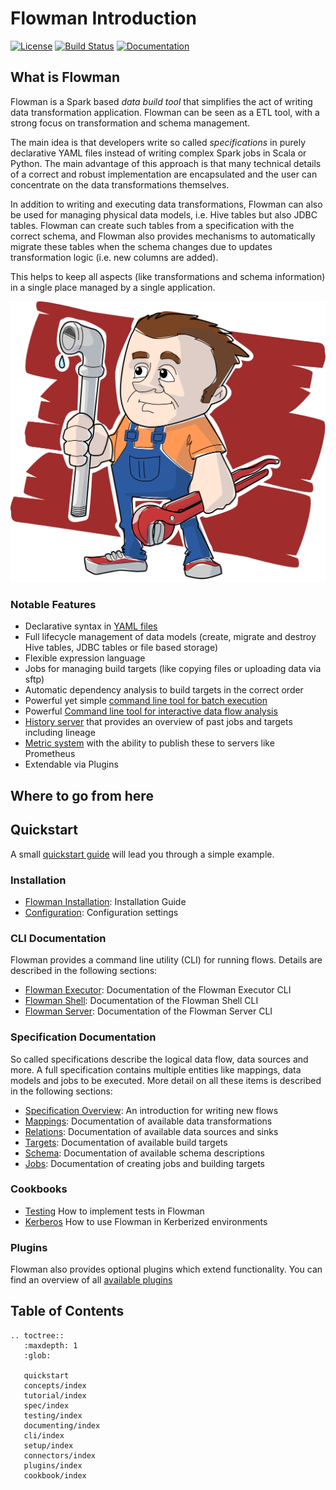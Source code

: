 # Flowman Introduction

[![License](https://img.shields.io/badge/License-Apache%202.0-blue.svg)](https://opensource.org/licenses/Apache-2.0)
[![Build Status](https://travis-ci.org/dimajix/flowman.svg?branch=develop)](https://travis-ci.org/dimajix/flowman)
[![Documentation](https://readthedocs.org/projects/flowman/badge/?version=latest)](https://flowman.readthedocs.io/en/latest/)

## What is Flowman

Flowman is a Spark based *data build tool* that simplifies the act of writing data transformation application. Flowman
can be seen as a ETL tool, with a strong focus on transformation and schema management. 

The main idea is that developers write so called *specifications* in purely declarative YAML files instead of writing 
complex Spark jobs in Scala or Python. The main advantage of this approach is that many technical details of a correct 
and robust implementation are encapsulated and the user can concentrate on the data transformations themselves.

In addition to writing and executing data transformations, Flowman can also be used for managing physical data models, 
i.e. Hive tables but also JDBC tables. Flowman can create such tables from a specification with the correct schema, 
and Flowman also provides mechanisms to automatically migrate these tables when the schema changes due to updates
transformation logic (i.e. new columns are added).

This helps to keep all aspects (like transformations and schema information) in a single place managed by a single 
application.

[![Flowman Logo](images/flowman-logo.png)](https://flowman.io)

### Notable Features

* Declarative syntax in [YAML files](spec/index.md)
* Full lifecycle management of data models (create, migrate and destroy Hive tables, JDBC tables or file based storage)
* Flexible expression language
* Jobs for managing build targets (like copying files or uploading data via sftp)
* Automatic dependency analysis to build targets in the correct order
* Powerful yet simple [command line tool for batch execution](cli/flowexec.md)
* Powerful [Command line tool for interactive data flow analysis](cli/flowshell.md)
* [History server](cli/history-server.md) that provides an overview of past jobs and targets including lineage
* [Metric system](cookbook/metrics.md) with the ability to publish these to servers like Prometheus
* Extendable via Plugins


## Where to go from here

## Quickstart
A small [quickstart guide](quickstart.md) will lead you through a simple example.


### Installation
* [Flowman Installation](setup/installation.md): Installation Guide
* [Configuration](setup/config.md): Configuration settings


### CLI Documentation

Flowman provides a command line utility (CLI) for running flows. Details are described in the
following sections:

* [Flowman Executor](cli/flowexec.md): Documentation of the Flowman Executor CLI
* [Flowman Shell](cli/flowshell.md): Documentation of the Flowman Shell CLI
* [Flowman Server](cli/history-server.md): Documentation of the Flowman Server CLI


### Specification Documentation

So called specifications describe the logical data flow, data sources and more. A full
specification contains multiple entities like mappings, data models and jobs to be executed.
More detail on all these items is described in the following sections:

* [Specification Overview](spec/index.md): An introduction for writing new flows
* [Mappings](spec/mapping/index.md): Documentation of available data transformations
* [Relations](spec/relation/index.md): Documentation of available data sources and sinks
* [Targets](spec/target/index.md): Documentation of available build targets
* [Schema](spec/schema/index.md): Documentation of available schema descriptions
* [Jobs](spec/job/index.md): Documentation of creating jobs and building targets


### Cookbooks

* [Testing](testing/index.md) How to implement tests in Flowman
* [Kerberos](cookbook/kerberos.md) How to use Flowman in Kerberized environments


### Plugins

Flowman also provides optional plugins which extend functionality. You can find an overview of all 
[available plugins](plugins/index.md)


## Table of Contents

```eval_rst
.. toctree::
   :maxdepth: 1
   :glob:

   quickstart
   concepts/index
   tutorial/index
   spec/index
   testing/index
   documenting/index
   cli/index
   setup/index
   connectors/index
   plugins/index
   cookbook/index
```
